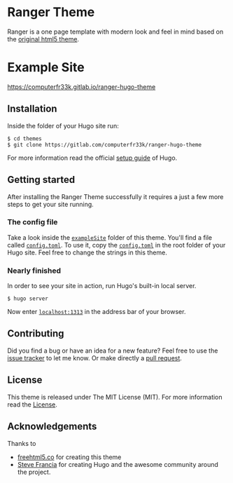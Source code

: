 # Ranger Theme
Ranger is a one page template with modern look and feel in mind based on the [original html5 theme](https://freehtml5.co/ranger-free-website-template-using-bootstrap/).

# Example Site

https://computerfr33k.gitlab.io/ranger-hugo-theme

## Installation

Inside the folder of your Hugo site run:

    $ cd themes
    $ git clone https://gitlab.com/computerfr33k/ranger-hugo-theme

For more information read the official [setup guide](https://gohugo.io/overview/installing/) of Hugo.

## Getting started

After installing the Ranger Theme successfully it requires a just a few more steps to get your site running.


### The config file

Take a look inside the [`exampleSite`](https://gitlab.com/computerfr33k/ranger-hugo-theme/tree/master/exampleSite) folder of this theme. You'll find a file called [`config.toml`](https://gitlab.com/computerfr33k/ranger-hugo-theme/blob/master/exampleSite/config.toml). To use it, copy the [`config.toml`](https://gitlab.com/computerfr33k/ranger-hugo-theme/blob/master/exampleSite/config.toml) in the root folder of your Hugo site. Feel free to change the strings in this theme.

### Nearly finished

In order to see your site in action, run Hugo's built-in local server. 

    $ hugo server

Now enter [`localhost:1313`](http://localhost:1313/) in the address bar of your browser.


## Contributing

Did you find a bug or have an idea for a new feature? Feel free to use the [issue tracker](https://gitlab.com/computerfr33k/ranger-hugo-theme/issues) to let me know. Or make directly a [pull request](https://gitlab.com/computerfr33k/ranger-hugo-theme/merge_requests).

## License

This theme is released under The MIT License (MIT). For more information read the [License](https://gitlab.com/computerfr33k/ranger-hugo-theme/blob/master/LICENSE.md).

## Acknowledgements

Thanks to 

- [freehtml5.co](//freehtml5.co) for creating this theme
- [Steve Francia](//github.com/spf13) for creating Hugo and the awesome community around the project.

